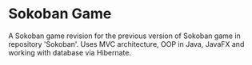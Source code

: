 # Sokoban Game
A Sokoban game revision for the previous version of Sokoban game in repository 'Sokoban'.
Uses MVC architecture, OOP in Java, JavaFX and working with database via Hibernate.

